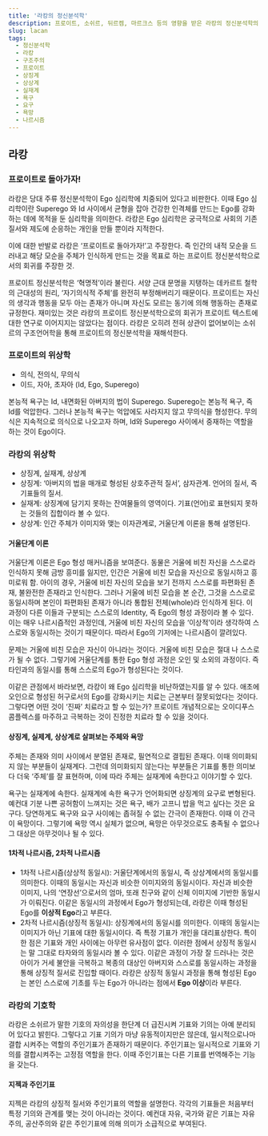 ```yaml
---
title: '라캉의 정신분석학'
description: 프로이트, 소쉬르, 뒤르켐, 마르크스 등의 영향을 받은 라캉의 정신분석학의 핵심 내용을 살펴보자.
slug: lacan
tags:
  - 정신분석학
  - 라캉
  - 구조주의
  - 프로이트
  - 상징계
  - 상상계
  - 실재계
  - 욕구
  - 요구
  - 욕망
  - 나르시즘
---
```


## 라캉
### 프로이트로 돌아가자!
라캉은 당대 주류 정신분석학이 Ego 심리학에 치중되어 있다고 비판한다. 이때 Ego 심리학이란 Superego 와 Id 사이에서 균형을 잡아 건강한 인격체를 만드는 Ego를 강화하는 데에 목적을 둔 심리학을 의미한다. 라캉은 Ego 심리학은 궁극적으로 사회의 기존 질서와 제도에 순응하는 개인을 만들 뿐이라 지적한다.


이에 대한 반발로 라캉은 ‘프로이트로 돌아가자!’고 주장한다. 즉 인간의 내적 모순을 드러내고 해당 모순을 주체가 인식하게 만드는 것을 목표로 하는 프로이트 정신분석학으로서의 회귀를 주장한 것.


프로이트 정신분석학은 ‘혁명적’이라 불린다. 서양 근대 문명을 지탱하는 데카르트 철학의 근대성의 원리, ‘자기의식적 주체’를 완전히 부정해버리기 때문이다. 프로이트는 자신의 생각과 행동을 모두 아는 존재가 아니며 자신도 모르는 동기에 의해 행동하는 존재로 규정한다.
재미있는 것은 라캉의 프로이트 정신분석학으로의 회귀가 프로이트 텍스트에 대한 연구로 이어지지는 않았다는 점이다. 라캉은 오히려 전혀 상관이 없어보이는 소쉬르의 구조언어학을 통해 프로이트의 정신분석학을 재해석한다.
### 프로이트의 위상학
- 의식, 전의식, 무의식
- 이드, 자아, 초자아 (Id, Ego, Superego)

본능적 욕구는 Id, 내면화된 아버지의 법이 Superego. Superego는 본능적 욕구, 즉 Id를 억압한다. 그러나 본능적 욕구는 억압에도 사라지지 않고 무의식을 형성한다. 무의식은 지속적으로 의식으로 나오고자 하며, Id와 Superego 사이에서 중재하는 역할을 하는 것이 Ego이다.

### 라캉의 위상학
- 상징계, 실재계, 상상계
- 상징계: ‘아버지의 법을 매개로 형성된 상호주관적 질서’, 삼자관계. 언어의 질서, 즉 기표들의 질서.
- 실재계: 상징계에 담기지 못하는 잔여물들의 영역이다. 기표(언어)로 표현되지 못하는 것들의 집합이라 볼 수 있다.
- 상상계: 인간 주체가 이미지와 맺는 이자관계로, 거울단계 이론을 통해 설명된다.
#### 거울단계 이론
거울단계 이론은 Ego 형성 매커니즘을 보여준다. 동물은 거울에 비친 자신을 스스로라 인식하지 못해 금방 흥미를 잃지만, 인간은 거울에 비친 모습을 자신으로 동일시하고 흥미로워 함. 아이의 경우, 거울에 비친 자신의 모습을 보기 전까지 스스로를 파편화된 존재, 불완전한 존재라고 인식한다. 그러나 거울에 비친 모습을 본 순간, 그것을 스스로로 동일시하며 본인이 파편화된 존재가 아니라 통합된 전체(whole)라 인식하게 된다. 이 과정이 다른 이들과 구분되는 스스로의 Identity, 즉 Ego의 형성 과정이라 볼 수 있다. 이는 매우 나르시즘적인 과정인데, 거울에 비친 자신의 모습을 ‘이상적’이라 생각하여 스스로와 동일시하는 것이기 때문이다. 따라서 Ego의 기저에는 나르시즘이 깔려있다.


문제는 거울에 비친 모습은 자신이 아니라는 것이다. 거울에 비친 모습은 절대 나 스스로가 될 수 없다. 그렇기에 거울단계를 통한 Ego 형성 과정은 오인 및 소외의 과정이다. 즉 타인과의 동일시를 통해 스스로의 Ego가 형성된다는 것이다. 


이같은 관점에서 바라보면, 라캉이 왜 Ego 심리학을 비난하였는지를 알 수 있다. 애초에 오인으로 형성된 허구로서의 Ego를 강화시키는 치료는 근본부터 잘못되었다는 것이다. 그렇다면 어떤 것이 ‘진짜’ 치료라고 할 수 있는가? 프로이트 개념적으로는 오이디푸스 콤플렉스를 마주하고 극복하는 것이 진정한 치료라 할 수 있을 것이다.
#### 상징계, 실제계, 상상계로 살펴보는 주체와 욕망
주체는 존재와 의미 사이에서 분열된 존재로, 필연적으로 결핍된 존재다. 이때 의미화되지 않는 부분들이 실재계다. 그런데 의미화되지 않는다는 부분들은 기표를 통한 의미보다 더욱 ‘주체’를 잘 표현하며, 이에 따라 주체는 실재계에 속한다고 이야기할 수 있다. 


욕구는 실재계에 속한다. 실재계에 속한 욕구가 언어화되면 상징계의 요구로 변형된다. 예컨대 기분 나쁜 공허함이 느껴지는 것은 욕구, 배가 고프니 밥을 먹고 싶다는 것은 요구다. 당연하게도 욕구와 요구 사이에는 좁혀질 수 없는 간극이 존재한다. 이때 이 간극이 욕망이다. 그렇기에 욕망 역시 실체가 없으며, 욕망은 아무것으로도 충족될 수 없으나 그 대상은 아무것이나 될 수 있다.
#### 1차적 나르시즘, 2차적 나르시즘
- 1차적 나르시즘(상상적 동일시): 거울단계에서의 동일시, 즉 상상계에서의 동일시를 의미한다. 이때의 동일시는 자신과 비슷한 이미지와의 동일시이다. 자신과 비슷한 이미지, 나의 ‘연장선’으로서의 엄마, 또래 친구와 같이 신체 이미지에 기반한 동일시가 이뤄진다. 이같은 동일시의 과정에서 Ego가 형성되는데, 라캉은 이때 형성된 Ego를 **이상적 Ego**라고 부른다.
- 2차적 나르시즘(상징적 동일시): 상징계에서의 동일시를 의미한다. 이때의 동일시는 이미지가 아닌 기표에 대한 동일시이다. 즉 특정 기표가 개인을 대리표상한다. 특이한 점은 기표와 개인 사이에는 아무런 유사점이 없다. 이러한 점에서 상징적 동일시는 말 그대로 타자와의 동일시라 볼 수 있다. 이같은 과정이 가장 잘 드러나는 것은 아이가 거세 불안을 극복하고 복종의 대상인 아버지와 스스로를 동일시하는 과정을 통해 상징적 질서로 진입할 때이다. 라캉은 상징적 동일시 과정을 통해 형성된 Ego는 본인 스스로에 기초를 두는 Ego가 아니라는 점에서 **Ego 이상**이라 부른다.
### 라캉의 기호학
라캉은 소쉬르가 말한 기호의 자의성을 한단계 더 급진시켜 기표와 기의는 아예 분리되어 있다고 밝힌다. 그렇다고 기표 기의가 마냥 유동적이지만은 않은데, 일시적으로나마 결합 시켜주는 역할의 주인기표가 존재하기 때문이다. 주인기표는 일시적으로 기표와 기의를 결합시켜주는 고정점 역할을 한다. 이때 주인기표는 다른 기표를 번역해주는 기능을 갖는다.
#### 지젝과 주인기표
지젝은 라캉의 상징적 질서와 주인기표의 역할을 설명한다. 각각의 기표들은 처음부터 특정 기의와 관계를 맺는 것이 아니라는 것이다. 예컨대 자유, 국가와 같은 기표는 자유주의, 공산주의와 같은 주인기표에 의해 의미가 소급적으로 부여된다.